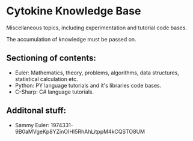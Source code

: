 # Cytokine Knowledge Base
Miscellaneous topics, including experimentation and tutorial code bases.

The accumulation of knowledge must be passed on.

## Sectioning of contents:
- Euler: Mathematics, theory, problems, algorithms, data structures, statistical calculation etc.
- Python: PY language tutorials and it's libraries code bases.
- C-Sharp: C# language tutorials.

## Additonal stuff:
- Sammy Euler: 1974331-9B0aMVgeKp8YZinOIHI5RhAhLitppM4kCQSTO8UM
